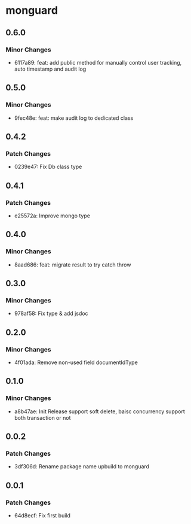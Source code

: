 # monguard

## 0.6.0

### Minor Changes

- 6117a89: feat: add public method for manually control user tracking, auto timestamp and audit log

## 0.5.0

### Minor Changes

- 9fec48e: feat: make audit log to dedicated class

## 0.4.2

### Patch Changes

- 0239e47: Fix Db class type

## 0.4.1

### Patch Changes

- e25572a: Improve mongo type

## 0.4.0

### Minor Changes

- 8aad686: feat: migrate result to try catch throw

## 0.3.0

### Minor Changes

- 978af58: Fix type & add jsdoc

## 0.2.0

### Minor Changes

- 4f01ada: Remove non-used field documentIdType

## 0.1.0

### Minor Changes

- a8b47ae: Init Release support soft delete, baisc concurrency support both transaction or not

## 0.0.2

### Patch Changes

- 3df306d: Rename package name upbuild to monguard

## 0.0.1

### Patch Changes

- 64d8ecf: Fix first build
